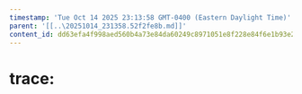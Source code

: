 ```yaml
---
timestamp: 'Tue Oct 14 2025 23:13:58 GMT-0400 (Eastern Daylight Time)'
parent: '[[..\20251014_231358.52f2fe8b.md]]'
content_id: dd63efa4f998aed560b4a73e84da60249c8971051e8f228e84f6e1b93e26f6d9
---
```


# trace:
